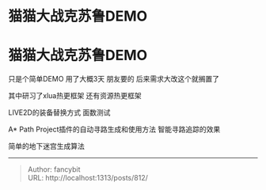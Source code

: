 # 猫猫大战克苏鲁DEMO

<div class="header"><h1 class="single-title animate__animated animate__pulse animate__faster">猫猫大战克苏鲁DEMO</h1></div>

<div class="content" id="content"><!-- raw HTML omitted --><p>只是个简单DEMO 用了大概3天 朋友要的 后来需求大改这个就搁置了</p><p>其中研习了xlua热更框架 还有资源热更框架</p><p>LIVE2D的装备替换方式 面数测试</p><p>A* Path Project插件的自动寻路生成和使用方法 智能寻路追踪的效果</p><p>简单的地下迷宫生成算法</p></div>



---

> Author: fancybit  
> URL: http://localhost:1313/posts/812/  

